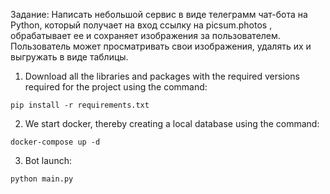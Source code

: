 Задание:
Написать небольшой сервис в виде телеграмм чат-бота на Python,
который получает на вход ссылку на picsum.photos , обрабатывает ее и
сохраняет изображения за пользователем.
Пользователь может просматривать свои изображения, удалять их и
выгружать в виде таблицы.

1) Download all the libraries and packages with the required versions required for the project using the command:

```
pip install -r requirements.txt
```

2) We start docker, thereby creating a local database using the command:

```
docker-compose up -d
```

3) Bot launch:

```
python main.py
```